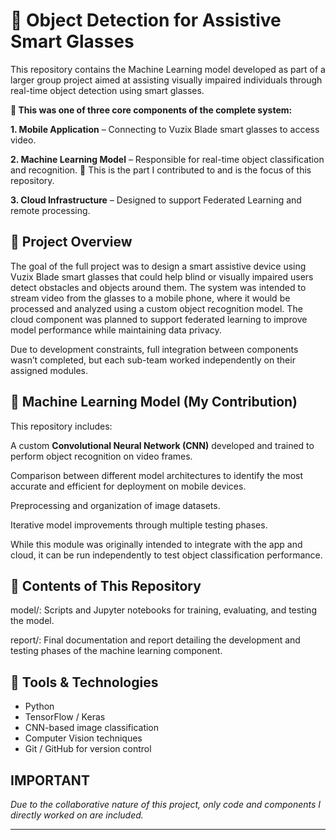 # 🎯 Object Detection for Assistive Smart Glasses
This repository contains the Machine Learning model developed as part of a larger group project aimed at assisting visually impaired individuals through real-time object detection using smart glasses.

**🧩 This was one of three core components of the complete system:**

**1. Mobile Application** – Connecting to Vuzix Blade smart glasses to access video.

**2. Machine Learning Model** – Responsible for real-time object classification and recognition.
📌 This is the part I contributed to and is the focus of this repository.

**3. Cloud Infrastructure** – Designed to support Federated Learning and remote processing.

## 🧠 Project Overview
The goal of the full project was to design a smart assistive device using Vuzix Blade smart glasses that could help blind or visually impaired users detect obstacles and objects around them. The system was intended to stream video from the glasses to a mobile phone, where it would be processed and analyzed using a custom object recognition model. The cloud component was planned to support federated learning to improve model performance while maintaining data privacy.

Due to development constraints, full integration between components wasn’t completed, but each sub-team worked independently on their assigned modules.

## 🤖 Machine Learning Model (My Contribution)
This repository includes:

A custom **Convolutional Neural Network (CNN)** developed and trained to perform object recognition on video frames.

Comparison between different model architectures to identify the most accurate and efficient for deployment on mobile devices.

Preprocessing and organization of image datasets.

Iterative model improvements through multiple testing phases.

While this module was originally intended to integrate with the app and cloud, it can be run independently to test object classification performance.

## 📂 Contents of This Repository
model/: Scripts and Jupyter notebooks for training, evaluating, and testing the model.

report/: Final documentation and report detailing the development and testing phases of the machine learning component.

## 🧪 Tools & Technologies
- Python
- TensorFlow / Keras
- CNN-based image classification
- Computer Vision techniques
- Git / GitHub for version control

## IMPORTANT
*Due to the collaborative nature of this project, only code and components I directly worked on are included.*

---
